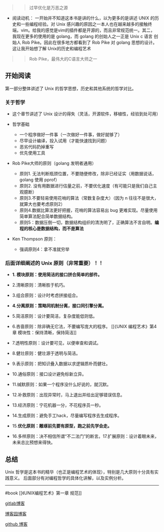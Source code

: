 >> 过早优化是万恶之源

- 阅读动机：
一开始并不知道这本书是讲的什么，以为更多的是讲述 UNIX 的历史和一些编程经验。对 Unix 感兴趣的原因之一本人也在越来越多的接触终端，vim。给我的感觉是vim的插件都是开源的，而且非常规范统一。其二，我现在更多的使用的是 golang，而 golang 的创始人之一正是 Unix c 语言 创始人 Rob Pike。因此在很多地方都看到了 Rob Pike 对 golang 思想的设计。这让我开始想了解 Unix的历史和编程艺术
>>Rob Pike，最伟大的C语言大师之一

## 开始阅读

第一部分整体讲述了 Unix 的哲学思想，历史和其他系统的哲学对比。
### 关于哲学

- 这个章节讲述了 Unix 设计的得失（灵活，开源软件，移植性，经验到处可用）
- 哲学基础
	- 一个程序做好一件事（一次做好一件事，做好就够了）
	- 尽早设计编译，投入试用（才能快速找到问题）
	- 恶劣代码扔掉重写
	- 优先使用工具
	 
- Rob Pike大师的原则（golang 发明者通用）
	- 原则1. 无法判断瓶颈位置，不要随便修改，除非已经证实（用数据说话，golang 使用 pprof）
	- 原则2. 没有用数据进行估量之前，不要优化速度（有可能只是我们自己主观臆断）
	- 原则3.不要轻易使用花哨的算法（常数复杂度大）（因为 n 往往不是很大，就算大也要考虑原则2）
	- 原则4.数据比算法更好把握，花哨的算法容易出 bug 更难实现。尽量使用简单算法配合简单数据结构。
	- 原则5：数据压倒一切，数据结构组织的清洗明了，正确算法不言自明。**编程的核心是数据结构，而不是算法**
- Ken Thompson 原则：
	- 强调原则4：拿不准就穷举
	
### 后面详细阐述的 Unix 原则（非常重要）！！

- **1. 模块原则：使用简洁的接口拼合简单的部件。**
- 2.清晰原则：清晰胜于机巧。
- 3.组合原则：设计时考虑拼接组合。
- **4.分离原则：策略同机制分离，接口同引擎分离。**
- 5.简洁原则：设计要简洁，复杂度能低则低。
- 6.吝啬原则：除非确无它法，不要编写庞大的程序。
[[《UNIX 编程艺术》第4章 模块性：保持清晰，保持简洁]]
- 7.透明性原则：设计要可见，以便审查和调试。
- 8.健壮原则：健壮源于透明与简洁。
- 9.表示原则：把知识叠入数据以求逻辑质朴而健壮。
- 10.通俗原则：接口设计避免标新立异。
- 11.缄默原则：如果一个程序没什么好说的，就沉默。
- 12.补救原则：出现异常时，马上退出并给出足够错误信息。
- 13.经济原则：宁花机器一分，不花程序员一秒。 

- 14.生成原则：避免手工hack，尽量编写程序去生成程序。
- 15.**优化原则：雕琢前先要有原型，跑之前先学会走。**
- 16.多样原则：决不相信所谓“不二法门”的断言。17.扩展原则：设计着眼未来，未来总比预想来得快。
## 总结

Unix 哲学是这本书的精华（也正是编程艺术的体现），特别是几大原则十分具有实践意义。
后面部分有对编程哲学的具体化讲解，以及实例分析。

---
#book 
[[《UNIX编程艺术》第一章 规范]]


[gitlab博客](www.matytan.gitlab.io)

[博客园博客](https://www.cnblogs.com/matytan/)

[github 博客](https://www.matyle.github.io)
